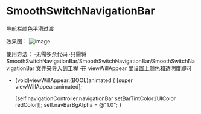 # SmoothSwitchNavigationBar
导航栏颜色平滑过渡

效果图：
![image](https://github.com/jun-hui/SmoothSwitchNavigationBar/blob/master/%E6%95%88%E6%9E%9C%E5%9B%BE.gif)

使用方法：
·无需多余代码
·只需将 SmoothSwitchNavigationBar/SmoothSwitchNavigationBar/SmoothSwitchNavigationBar 文件夹导入到工程
·在 viewWillAppear 里设置上颜色和透明度即可
- (void)viewWillAppear:(BOOL)animated {
    [super viewWillAppear:animated];
    
    [self.navigationController.navigationBar setBarTintColor:[UIColor redColor]];
    self.navBarBgAlpha = @"1.0";
}
